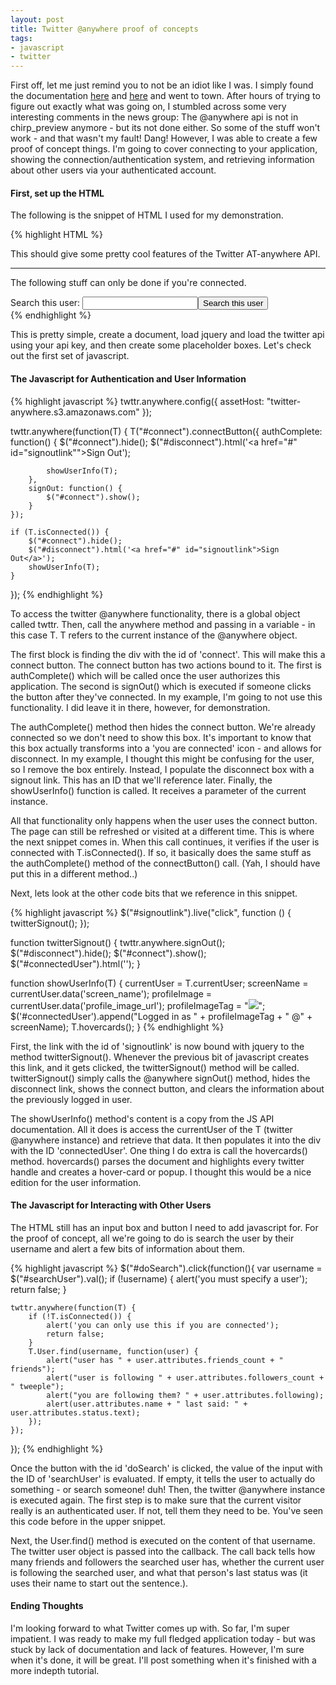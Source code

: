 ```yaml
---
layout: post
title: Twitter @anywhere proof of concepts
tags:
- javascript
- twitter
---
```


First off, let me just remind you to not be an idiot like I was.  I simply found the documentation <a href="http://dev.twitter.com/anywhere/begin">here</a> and <a href="http://platform.twitter.com/js-api.html">here</a> and went to town.  After hours of trying to figure out exactly what was going on, I stumbled across some very interesting comments in the news group: The @anywhere api is not in chirp_preview anymore - but its not done either.  So some of the stuff won't work - and that wasn't my fault!  Dang!  However, I was able to create a few proof of concept things.  I'm going to cover connecting to your application, showing the connection/authentication system, and retrieving information about other users via your authenticated account.

#### First, set up the HTML

The following is the snippet of HTML I used for my demonstration.

{% highlight HTML %}
<html>
	<head>
		<script type="text/javascript" src="http://ajax.googleapis.com/ajax/libs/jquery/1.4.2/jquery.min.js"></script>
		<script src="http://platform.twitter.com/anywhere.js?id=YOUR_API_KEY&v=1" type="text/javascript"></script>
	</head>
	<body>
		<p>This should give some pretty cool features of the Twitter AT-anywhere API.</p>
		<hr />
		<div id="connect"></div>
		<div id="disconnect"></div>
		<div id="connectedUser"></div>
		<div id="connectedFunctions">
			<p>The following stuff can only be done if you're connected.</p>
			<label>Search this user: <input id="searchUser" /></label><button id="doSearch">Search this user</button>
		</div>
	</body>
</html>
{% endhighlight %}

This is pretty simple, create a document, load jquery and load the twitter api using your api key, and then create some placeholder boxes.  Let's check out the first set of javascript.

#### The Javascript for Authentication and User Information

{% highlight javascript %}
twttr.anywhere.config({
    assetHost: "twitter-anywhere.s3.amazonaws.com"
});

twttr.anywhere(function(T) {
    T("#connect").connectButton({
        authComplete: function() {
            $("#connect").hide();
            $("#disconnect").html('<a href="#" id="signoutlink"">Sign Out</a>');

            showUserInfo(T);
        },
        signOut: function() {
            $("#connect").show();
        }
    });

    if (T.isConnected()) {
        $("#connect").hide();
        $("#disconnect").html('<a href="#" id="signoutlink">Sign Out</a>');
        showUserInfo(T);
    }
});
{% endhighlight %}

To access the twitter @anywhere functionality, there is a global object called twttr.  Then, call the anywhere method and passing in a variable - in this case T.  T refers to the current instance of the @anywhere object.

The first block is finding the div with the id of 'connect'.  This will make this a connect button.  The connect button has two actions bound to it.  The first is authComplete() which will be called once the user authorizes this application.  The second is signOut() which is executed if someone clicks the button after they've connected.  In my example, I'm going to not use this functionality.  I did leave it in there, however, for demonstration.

The authComplete() method then hides the connect button.  We're already connected so we don't need to show this box.  It's important to know that this box actually transforms into a 'you are connected' icon - and allows for disconnect.  In my example, I thought this might be confusing for the user, so I remove the box entirely.  Instead, I populate the disconnect box with a signout link. This has an ID that we'll reference later.  Finally, the showUserInfo() function is called.  It receives a parameter of the current instance.

All that functionality only happens when the user uses the connect button. The page can still be refreshed or visited at a different time.  This is where the next snippet comes in.  When this call continues, it verifies if the user is connected with T.isConnected().  If so, it basically does the same stuff as the authComplete() method of the connectButton() call.  (Yah, I should have put this in a different method..)

Next, lets look at the other code bits that we reference in this snippet.

{% highlight javascript %}
$("#signoutlink").live("click", function () {
    twitterSignout();
});

function twitterSignout()
{
    twttr.anywhere.signOut();
    $("#disconnect").hide();
                         $("#connect").show();
    $("#connectedUser").html('');
}

function showUserInfo(T)
{
    currentUser = T.currentUser;
    screenName = currentUser.data('screen_name');
    profileImage = currentUser.data('profile_image_url');
    profileImageTag = "<img src='" + profileImage + "'/>";
    $('#connectedUser').append("Logged in as " + profileImageTag + " @" + screenName);
    T.hovercards();
}
{% endhighlight %}

First, the link with the id of 'signoutlink' is now bound with jquery to the method twitterSignout().  Whenever the previous bit of javascript creates this link, and it gets clicked, the twitterSignout() method will be called.   twitterSignout() simply calls the @anywhere signOut() method, hides the disconnect link, shows the connect button, and clears the information about the previously logged in user.

The showUserInfo() method's content is a copy from the JS API documentation.  All it does is access the currentUser of the T (twitter @anywhere instance) and retrieve that data.  It then populates it into the div with the ID 'connectedUser'.  One thing I do extra is call the hovercards() method.  hovercards() parses the document and highlights every twitter handle and creates a hover-card or popup.  I thought this would be a nice edition for the user information.

#### The Javascript for Interacting with Other Users

The HTML still has an input box and button I need to add javascript for.  For the proof of concept, all we're going to do is search the user by their username and alert a few bits of information about them.

{% highlight javascript %}
$("#doSearch").click(function(){
    var username = $("#searchUser").val();
    if (!username) {
        alert('you must specify a user');
        return false;
    }

    twttr.anywhere(function(T) {
        if (!T.isConnected()) {
            alert('you can only use this if you are connected');
            return false;
        }
        T.User.find(username, function(user) {
            alert("user has " + user.attributes.friends_count + " friends");
            alert("user is following " + user.attributes.followers_count + " tweeple");
            alert("you are following them? " + user.attributes.following);
            alert(user.attributes.name + " last said: " + user.attributes.status.text);
        });
    });
});
{% endhighlight %}

Once the button with the id 'doSearch' is clicked, the value of the input with the ID of 'searchUser' is evaluated.  If empty, it tells the user to actually do something - or search someone! duh!  Then, the twitter @anywhere instance is executed again.  The first step is to make sure that the current visitor really is an authenticated user.  If not, tell them they need to be.  You've seen this code before in the upper snippet.

Next, the User.find() method is executed on the content of that username.  The twitter user object is passed into the callback.  The call back tells how many friends and followers the searched user has, whether the current user is following the searched user, and what that person's last status was (it uses their name to start out the sentence.).

#### Ending Thoughts

I'm looking forward to what Twitter comes up with. So far, I'm super impatient.  I was ready to make my full fledged application today - but was stuck by lack of documentation and lack of features.  However, I'm sure when it's done, it will be great.  I'll post something when it's finished with a more indepth tutorial.